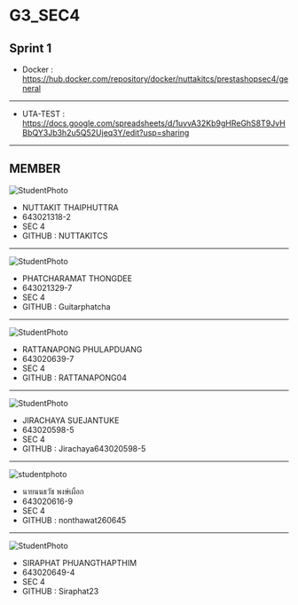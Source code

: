 # G3_SEC4

## Sprint 1

* Docker : https://hub.docker.com/repository/docker/nuttakitcs/prestashopsec4/general
---
* UTA-TEST : https://docs.google.com/spreadsheets/d/1uvvA32Kb9gHReGhS8T9JvHBbQY3Jb3h2u5Q52Ujeq3Y/edit?usp=sharing
---

## MEMBER 
![StudentPhoto](./media/studentphoto.png)
* NUTTAKIT THAIPHUTTRA
* 643021318-2
* SEC 4
* GITHUB : NUTTAKITCS
---
![StudentPhoto](./media/studentphoto_.jpeg)
* PHATCHARAMAT THONGDEE
* 643021329-7
* SEC 4
* GITHUB : Guitarphatcha
---
![StudentPhoto](./media/studentphotoo.jpeg)
* RATTANAPONG PHULAPDUANG
* 643020639-7
* SEC 4
* GITHUB : RATTANAPONG04
---
![StudentPhoto](media/studentphotojirachaya.jpg)
* JIRACHAYA SUEJANTUKE
* 643020598-5
* SEC 4
* GITHUB : Jirachaya643020598-5
---
![studentphoto](https://github.com/NUTTAKITCS/G3_SEC4/assets/137927262/8db674e6-350f-4d14-80b3-eec768fcb99e)
* นายนนธวัช พงษ์เผือก
* 643020616-9
* SEC 4
* GITHUB : nonthawat260645
---
![StudentPhoto](./media/StudentphotoSira.png)
* SIRAPHAT PHUANGTHAPTHIM
* 643020649-4
* SEC 4
* GITHUB : Siraphat23

